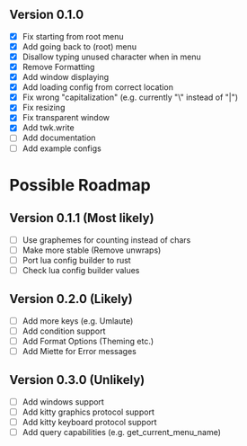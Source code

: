 ## Version 0.1.0

- [x] Fix starting from root menu
- [x] Add going back to (root) menu
- [x] Disallow typing unused character when in menu
- [x] Remove Formatting
- [x] Add window displaying
- [x] Add loading config from correct location
- [x] Fix wrong "capitalization" (e.g. currently "\\" instead of "|")
- [x] Fix resizing
- [x] Fix transparent window
- [x] Add twk.write
- [ ] Add documentation
- [ ] Add example configs

# Possible Roadmap

## Version 0.1.1 (Most likely)

- [ ] Use graphemes for counting instead of chars
- [ ] Make more stable (Remove unwraps)
- [ ] Port lua config builder to rust
- [ ] Check lua config builder values

## Version 0.2.0 (Likely)

- [ ] Add more keys (e.g. Umlaute)
- [ ] Add condition support
- [ ] Add Format Options (Theming etc.)
- [ ] Add Miette for Error messages

## Version 0.3.0 (Unlikely)

- [ ] Add windows support
- [ ] Add kitty graphics protocol support
- [ ] Add kitty keyboard protocol support
- [ ] Add query capabilities (e.g. get_current_menu_name)
